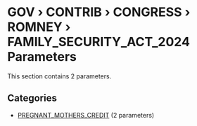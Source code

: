 # GOV › CONTRIB › CONGRESS › ROMNEY › FAMILY_SECURITY_ACT_2024 Parameters

This section contains 2 parameters.

## Categories

- [PREGNANT_MOTHERS_CREDIT](pregnant_mothers_credit/index.md) (2 parameters)
